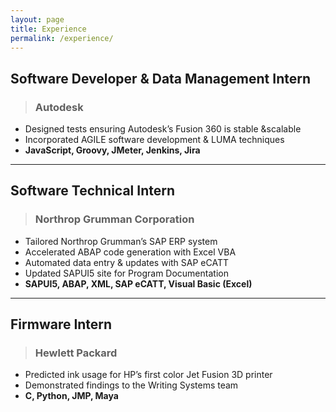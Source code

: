 ```yaml
---
layout: page
title: Experience
permalink: /experience/
---
```

## Software Developer & Data Management Intern

> ### Autodesk
- Designed tests ensuring Autodesk’s Fusion 360 is stable &scalable
- Incorporated AGILE software development & LUMA techniques
- **JavaScript, Groovy, JMeter, Jenkins, Jira**

---

## Software Technical Intern
> ### Northrop Grumman Corporation 
- Tailored Northrop Grumman’s SAP ERP system
- Accelerated ABAP code generation with Excel VBA
- Automated data entry & updates with SAP eCATT
- Updated SAPUI5 site for Program Documentation
- **SAPUI5, ABAP, XML, SAP eCATT, Visual Basic (Excel)**

---

## Firmware Intern
> ### Hewlett Packard
- Predicted ink usage for HP’s first color Jet Fusion 3D printer
- Demonstrated findings to the Writing Systems team
- **C, Python, JMP, Maya**